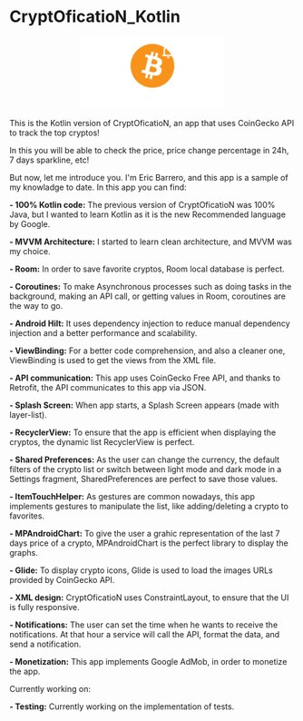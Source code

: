 # CryptOficatioN_Kotlin

<p align="center" width="100%">
    <img width="50%" src="https://github.com/AdverseGecko3/CryptOficatioN_Kotlin/blob/master/app/src/main/res/drawable-v24/CryptOficatioN_logo_long_white.png">
</p>

This is the Kotlin version of CryptOficatioN, an app that uses CoinGecko API to track the top cryptos!

In this you will be able to check the price, price change percentage in 24h, 7 days sparkline, etc!



But now, let me introduce you. I'm Eric Barrero, and this app is a sample of my knowladge to date. In this app you can find:

**- 100% Kotlin code:** The previous version of CryptOficatioN was 100% Java, but I wanted to learn Kotlin as it is the new Recommended language by Google.

**- MVVM Architecture:** I started to learn clean architecture, and MVVM was my choice.

**- Room:** In order to save favorite cryptos, Room local database is perfect.

**- Coroutines:** To make Asynchronous processes such as doing tasks in the background, making an API call, or getting values in Room, coroutines are the way to go.

**- Android Hilt:** It uses dependency injection to reduce manual dependency injection and a better performance and scalability.

**- ViewBinding:** For a better code comprehension, and also a cleaner one, ViewBinding is used to get the views from the XML file.

**- API communication:** This app uses CoinGecko Free API, and thanks to Retrofit, the API communicates to this app via JSON.

**- Splash Screen:** When app starts, a Splash Screen appears (made with layer-list).

**- RecyclerView:** To ensure that the app is efficient when displaying the cryptos, the dynamic list RecyclerView is perfect.

**- Shared Preferences:** As the user can change the currency, the default filters of the crypto list or switch between light mode and dark mode in a Settings fragment, SharedPreferences are perfect to save those values.

**- ItemTouchHelper:** As gestures are common nowadays, this app implements gestures to manipulate the list, like adding/deleting a crypto to favorites.

**- MPAndroidChart:** To give the user a grahic representation of the last 7 days price of a crypto, MPAndroidChart is the perfect library to display the graphs.

**- Glide:** To display crypto icons, Glide is used to load the images URLs provided by CoinGecko API.

**- XML design:** CryptOficatioN uses ConstraintLayout, to ensure that the UI is fully responsive.

**- Notifications:** The user can set the time when he wants to receive the notifications. At that hour a service will call the API, format the data, and send a notification.

**- Monetization:** This app implements Google AdMob, in order to monetize the app.

Currently working on:

**- Testing:** Currently working on the implementation of tests.
